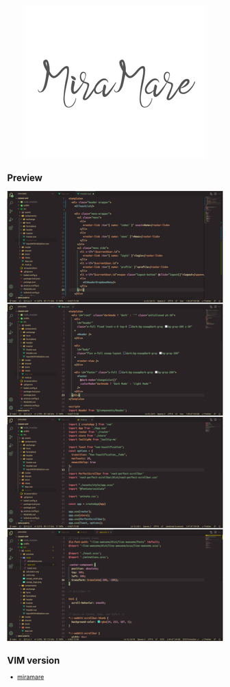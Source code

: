 <p align="center">
  <img src="https://raw.githubusercontent.com/franbach/miramare-vscode/master/screen/miramare.png" alt="Miramare VSCode Theme"/>
</p>

## Preview

![](https://raw.githubusercontent.com/franbach/miramare-vscode/master/screen/screen_1.png)
![](https://raw.githubusercontent.com/franbach/miramare-vscode/master/screen/screen_2.png)
![](https://raw.githubusercontent.com/franbach/miramare-vscode/master/screen/screen_3.png)
![](https://raw.githubusercontent.com/franbach/miramare-vscode/master/screen/screen_4.png)

## VIM version

- [miramare](https://github.com/franbach/miramare)